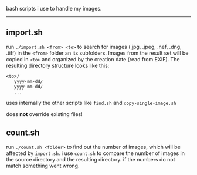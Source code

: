 bash scripts i use to handle my images.
____

import.sh
----

run ```./import.sh <from> <to>``` to search for images (.jpg, .jpeg, .nef, .dng, .tiff) in the ```<from>``` folder an its subfolders. Images from the result set will be copied in ```<to>``` and organized by the creation date (read from EXIF). The resulting directory structure looks like this:

```
<to>/
   yyyy-mm-dd/
   yyyy-mm-dd/
   ...
```

uses internally the other scripts like ```find.sh``` and ```copy-single-image.sh```

does __not__ override existing files!

count.sh
----
run ```./count.sh <folder>``` to find out the number of images, which will be affected by ```import.sh```. i use ```count.sh``` to compare the number of images in the source directory and the resulting directory. if the numbers do not match something went wrong.
